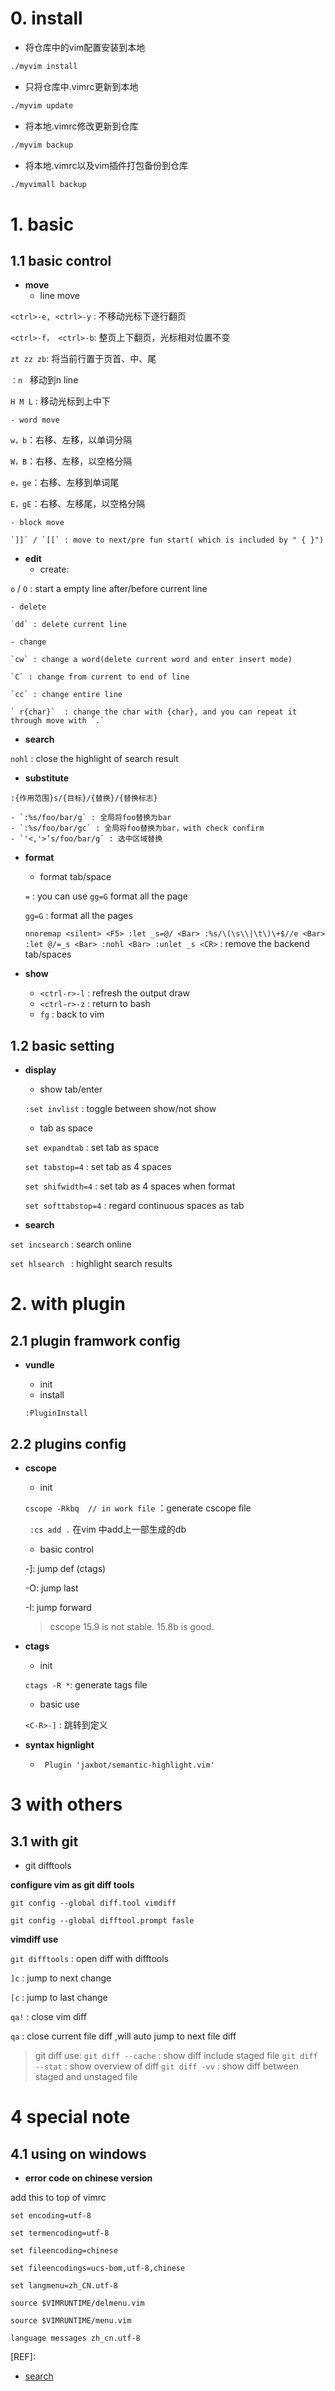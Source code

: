 # 0. install

- 将仓库中的vim配置安装到本地
```bash
./myvim install

```
- 只将仓库中.vimrc更新到本地
```bash
./myvim update
```

- 将本地.vimrc修改更新到仓库
```bash
./myvim backup
```

- 将本地.vimrc以及vim插件打包备份到仓库
```bash
./myvimall backup
```

# 1. basic

## 1.1 basic control

- **move**
    - line move

`<ctrl>-e, <ctrl>-y` : 不移动光标下逐行翻页

`<ctrl>-f， <ctrl>-b`: 整页上下翻页，光标相对位置不变

`zt zz zb`: 将当前行置于页首、中、尾

`：n`   移动到n line

`H M L` : 移动光标到上中下

    - word move

`w，b`：右移、左移，以单词分隔

`W，B`：右移、左移，以空格分隔

`e，ge`：右移、左移到单词尾

`E，gE`：右移、左移尾，以空格分隔

    - block move

    `]]` / `[[` : move to next/pre fun start( which is included by " { }")

 - **edit**
    - create:

 `o` / `O` : start a empty line after/before current line

    - delete

    `dd` : delete current line
    
    - change

    `cw` : change a word(delete current word and enter insert mode)

    `C` : change from current to end of line

    `cc` : change entire line

    ` r{char}`  : change the char with {char}, and you can repeat it through move with `.`

- **search**

`nohl` : close the highlight of search result

- **substitute**

`:{作用范围}s/{目标}/{替换}/{替换标志}`

    - `:%s/foo/bar/g` : 全局将foo替换为bar
    - `:%s/foo/bar/gc` : 全局将foo替换为bar，with check confirm
    - `'<,'>’s/foo/bar/g` : 选中区域替换

- **format**
    - format tab/space

    `=` : you can use `gg=G` format all the page

    `gg=G` : format all the pages

    `nnoremap <silent> <F5> :let _s=@/ <Bar> :%s/\(\s\\|\t\)\+$//e <Bar> :let @/=_s <Bar> :nohl <Bar> :unlet _s <CR>` : remove the backend tab/spaces
 
 - **show**
    - `<ctrl-r>-l` : refresh the output draw
    -  `<ctrl-r>-z` : return to bash
    - `fg` : back to vim

## 1.2 basic setting
- **display**
    - show tab/enter

    `:set invlist` : toggle between show/not show
    
    - tab as space

    `set expandtab` : set tab as space

    `set tabstop=4` : set tab as 4 spaces

    `set shifwidth=4` : set tab as 4 spaces when format

    `set softtabstop=4` : regard continuous spaces as tab
    
 - **search**

 `set incsearch` : search online

 `set hlsearch ` : highlight search results

# 2. with plugin
## 2.1 plugin framwork config

- **vundle**
    - init
    - install

    `:PluginInstall`

## 2.2 plugins config

- **cscope**
    - init

    `cscope -Rkbq  // in work file` ：generate cscope file

    ` :cs add .` 在vim 中add上一部生成的db

    - basic control

    <C-R>-]: jump def (ctags)

    <C-R>-O: jump last

    <C-R>-I: jump forward

    > cscope 15.9 is not stable. 15.8b is good.
    
- **ctags**
    - init

    `ctags -R *`: generate tags file
    
    - basic use

    `<C-R>-]` : 跳转到定义

- **syntax hignlight**
    - ` Plugin 'jaxbot/semantic-highlight.vim'`


# 3 with others

## 3.1 with git

- git difftools

**configure vim as git diff tools**

`git config --global diff.tool vimdiff`

`git config --global difftool.prompt fasle`

**vimdiff use**

`git difftools` : open diff with difftools

`]c` : jump to next change

`[c` : jump to last change

`qa!` : close vim diff

`qa` : close current file diff ,will auto jump to next file diff

> git diff use:
> `git diff --cache` : show diff include staged file
> `git diff --stat`  : show overview of diff
> `git diff -vv` : show diff between staged and unstaged file


# 4 special note
## 4.1 using on windows
- **error code on chinese version**

add this to top of vimrc

```
set encoding=utf-8

set termencoding=utf-8

set fileencoding=chinese

set fileencodings=ucs-bom,utf-8,chinese

set langmenu=zh_CN.utf-8

source $VIMRUNTIME/delmenu.vim

source $VIMRUNTIME/menu.vim

language messages zh_cn.utf-8
```
[REF]:
- [search](https://harttle.land/2016/08/08/vim-search-in-file.html)
